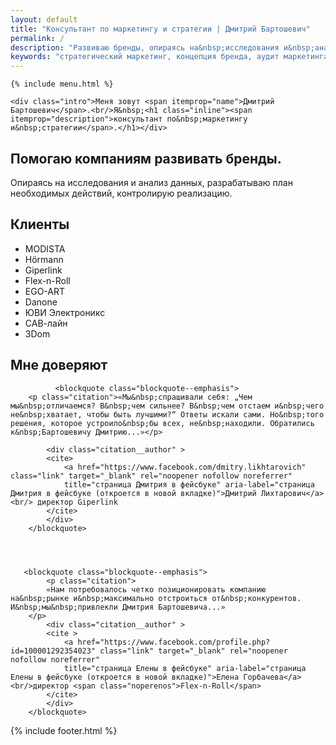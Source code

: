 ```yaml
---
layout: default
title: "Консультант по маркетингу и стратегии | Дмитрий Бартошевич"
permalink: /
description: "Развиваю бренды, опираясь на&nbsp;исследования и&nbsp;анализ данных. Разрабатываю план необходимых действий, контролирую реализацию. Противник &laquo;втюхинга&raquo; и&nbsp;манипуляций. "
keywords: "стратегический маркетинг, концепция бренда, аудит маркетинга"
---
```


<div class="body__container">
   

    {% include menu.html %}
   
<div itemscope itemtype="https://schema.org/LocalBusiness">
    <meta itemprop="email" content="dmitry@bartoshevich" />
    <meta itemprop="telephone" content="+375297753340" />
    <div itemprop="address" itemscope itemtype="https://schema.org/PostalAddress">
        <meta itemprop="streetAddress" content="ул. Ольшевского, 22" />
        <meta itemprop="addressLocality" content="Минск, Беларусь" />
        <meta itemprop="postalCode" content="220073" />
    </div>
    <meta itemprop="priceRange" content="$$" /> 
    <meta itemprop="openingHours" content="Пн-Сб 09:00-18:00" />
    <link itemprop="image" href="/assets/images/main/bartoshevich@16x9.jpg" />
    <link itemprop="image" href="/assets/images/main/bartoshevich@4x3.jpg" />
    <link itemprop="image" href="/assets/images/main/bartoshevich@1x1.jpg" />


<main class="section__content"  >     
    

    <div class="intro">Меня зовут <span itemprop="name">Дмитрий Бартошевич</span>.<br/>Я&nbsp;<h1 class="inline"><span  itemprop="description">консультант по&nbsp;маркетингу и&nbsp;стратегии</span>.</h1></div> 
   

       
<section>
    <div class="max-width-text"><h2 class="inline">Помогаю компаниям развивать бренды.</h2> Опираясь на&nbsp;исследования и&nbsp;анализ данных, разрабатываю план необходимых действий, контролирую реализацию. </div> 
</section>

     
<section class="full-bleed block__item clients__block">
<div class="block__sign"></div>
<h2 class="block__name block__title bold "> Клиенты </h2>
<ul class="block__content  list-reset clients__list max-width-text">
               <li>MODISTA </li>
                               <li class="clients__item">Hörmann</li>
                               <li class="clients__item">Giperlink </li>
                               <li class="clients__item">Flex-n-Roll</li>
                               <li class="clients__item">EGO-ART</li>
                               <li class="clients__item">Danone</li>
                               <li class="clients__item">ЮВИ Электроникс </li>
                               <li class="clients__item">САВ-лайн</li>
                               <li class="clients__item">3Dom </li>
              
                           
                    
</ul>
</section>

<section class="full-bleed block__item">
<div class="block__sign"></div>
<h2 class="block__name block__title bold"> Мне доверяют </h2>
<div class=" block__content">
             
              <blockquote class="blockquote--emphasis">
    	<p class="citation">«Мы&nbsp;спрашивали себя: „Чем мы&nbsp;отличаемся? В&nbsp;чем сильнее? В&nbsp;чем отстаем и&nbsp;чего не&nbsp;хватает, чтобы быть лучшими?“ Ответы искали сами. Но&nbsp;того решения, которое устроило&nbsp;бы всех, не&nbsp;находили. Обратились к&nbsp;Бартошевичу Дмитрию...»</p>
    		
            <div class="citation__author" >
    		<cite>
    			<a href="https://www.facebook.com/dmitry.likhtarovich" class="link" target="_blank" rel="noopener nofollow noreferrer"
                title="страница Дмитрия в фейсбуке" aria-label="страница Дмитрия в фейсбуке (откроется в новой вкладке)">Дмитрий Лихтарович</a> <br/> директор Giperlink
    		</cite>
            </div>
    	</blockquote>




       <blockquote class="blockquote--emphasis">
    		<p class="citation">
            «Нам потребовалось четко позиционировать компанию на&nbsp;рынке и&nbsp;максимально отстроиться от&nbsp;конкурентов. И&nbsp;мы&nbsp;привлекли Дмитрия Бартошевича...»
		</p>
    		<div class="citation__author" >
    		<cite >
    			<a href="https://www.facebook.com/profile.php?id=100001292354023" class="link" target="_blank" rel="noopener nofollow noreferrer"
                title="страница Елены в фейсбуке" aria-label="страница Елены в фейсбуке (откроется в новой вкладке)">Елена Горбачева</a> <br/>директор <span class="noperenos">Flex-n-Roll</span>
    		</cite>
            </div>
    	</blockquote>              
                    
</div>
</section>








        
</main>
</div>
       {% include footer.html %} 

</div>
